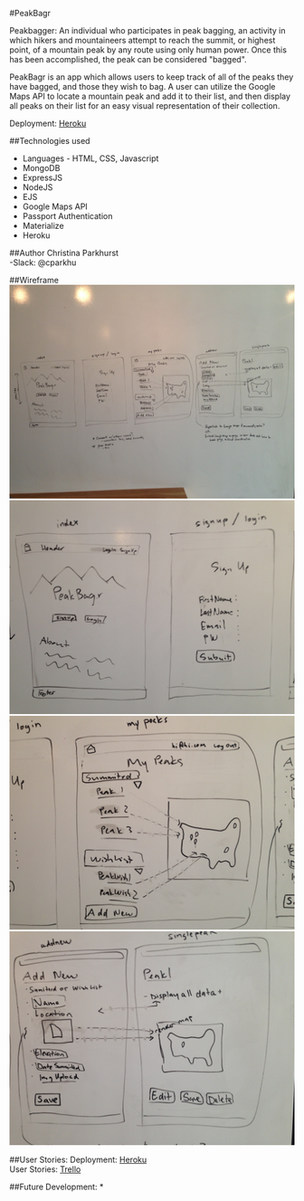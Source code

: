 #PeakBagr

Peakbagger: An individual who participates in peak bagging, an activity in which hikers and mountaineers attempt to reach the summit, or highest point, of a mountain peak by any route using only human power. Once this has been accomplished, the peak can be considered "bagged".

PeakBagr is an app which allows users to keep track of all of the peaks they have bagged, and those they wish to bag. A user can utilize the Google Maps API to locate a mountain peak and add it to their list, and then display all peaks on their list for an easy visual representation of their collection.

Deployment: [Heroku](http://farmconnect.herokuapp.com/)

##Technologies used
* Languages - HTML, CSS, Javascript
* MongoDB
* ExpressJS
* NodeJS
* EJS
* Google Maps API
* Passport Authentication
* Materialize
* Heroku

##Author
Christina Parkhurst <br>
-Slack: @cparkhu

##Wireframe
<img src="/public/images/Wireframe.JPG"> <br>
<img src="/public/images/Wireframe2.JPG"> <br>
<img src="/public/images/Wireframe3.JPG"> <br>
<img src="/public/images/Wireframe4.JPG"> <br>

##User Stories:
Deployment: [Heroku](http://farmconnect.herokuapp.com/) <br>
User Stories: [Trello](https://trello.com/b/85C4JfV7/project-3-user-stories)

##Future Development:
*
